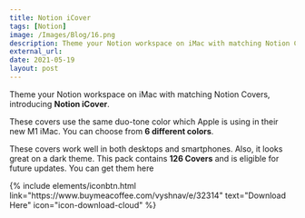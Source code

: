 ```yaml
---
title: Notion iCover
tags: [Notion]
image: /Images/Blog/16.png
description: Theme your Notion workspace on iMac with matching Notion Covers
external_url: 
date: 2021-05-19
layout: post
---
```

Theme your Notion workspace on iMac with matching Notion Covers, introducing **Notion iCover**.

These covers use the same duo-tone color which Apple is using in their new M1 iMac. You can choose from **6 different colors**.

These covers work well in both desktops and smartphones. Also, it looks great on a dark theme. This pack contains **126 Covers** and is eligible for future updates. You can get them here

<p class="text-center">
{% include elements/iconbtn.html link="https://www.buymeacoffee.com/vyshnav/e/32314" text="Download Here" icon="icon-download-cloud" %}
</p>